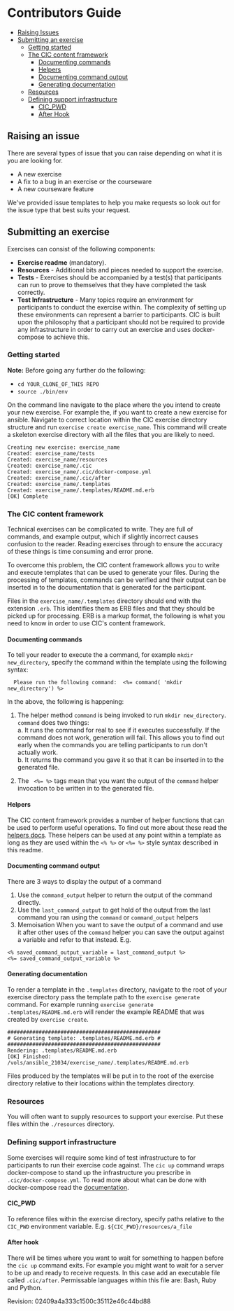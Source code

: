 

# Contributors Guide
- [Raising Issues](#raising-an-issue)
- [Submitting an exercise](#submitting-an-exercise)
  - [Getting started](#getting-started)
  - [The CIC content framework](#the-cic-content-framework)
    - [Documenting commands](#documenting-commands)
    - [Helpers](#helpers)
    - [Documenting command output](#documenting-command-output)
    - [Generating documentation](#generating-documentation)
  - [Resources](#resources)
  - [Defining support infrastructure](#defining-support-infrastructure)
    - [CIC_PWD](#cic_pwd)
    - [After Hook](#after-hook)

## Raising an issue
There are several types of issue that you can raise depending on what it is you are looking for.
- A new exercise
- A fix to a bug in an exercise or the courseware
- A new courseware feature

We've provided issue templates to help you make requests so look out for the issue type that best suits your request.

## Submitting an exercise
Exercises can consist of the following components:
- **Exercise readme** (mandatory).
- **Resources** - Additional bits and pieces needed to support the exercise.
- **Tests** - Exercises should be accompanied by a test(s) that participants can run to prove to themselves that they have completed the task correctly.
- **Test Infrastructure** - Many topics require an environment for participants to conduct the exercise within. The complexity of setting up these environments can represent a barrier to participants. CIC is built upon the philosophy that a participant should not be required to provide any infrastructure in order to carry out an exercise and uses docker-compose to achieve this.




### Getting started
**Note:** Before going any further do the following:
- `cd YOUR_CLONE_OF_THIS REPO`
- `source ./bin/env`

On the command line navigate to the place where the you intend to create your new exercise. For example the, if you want to create a new exercise for ansible. Navigate to correct location within the CIC exercise directory structure and run `exercise create exercise_name`. This command will create a skeleton exercise directory with all the files that you are likely to need.
```
Creating new exercise: exercise_name
Created: exercise_name/tests
Created: exercise_name/resources
Created: exercise_name/.cic
Created: exercise_name/.cic/docker-compose.yml
Created: exercise_name/.cic/after
Created: exercise_name/.templates
Created: exercise_name/.templates/README.md.erb
[OK] Complete

```


### The CIC content framework
Technical exercises can be complicated to write. They are full of commands, and example output, which if slightly incorrect causes confusion to the reader. Reading exercises through to ensure the accuracy of these things is time consuming and error prone.

To overcome this problem, the CIC content framework allows you to write and execute templates that can be used to generate your files. During the processing of templates, commands can be verified and their output can be inserted in to the documentation that is generated for the participant.

Files in the `exercise_name/.templates` directory should end with the extension `.erb`. This identifies them as ERB files and that they should be picked up for processing. ERB is a markup format, the following is what you need to know in order to use CIC's content framework.

#### Documenting commands

To tell your reader to execute the a command, for example `mkdir new_directory`, specify the command within the template using the following syntax:
```ERB
  Please run the following command:  <%= command( 'mkdir new_directory') %>
```
In the above, the following is happening:
1. The helper method `command` is being invoked to run `mkdir new_directory`. `command` does two things:\
  a. It runs the command for real to see if it executes successfully. If the command does not work, generation will fail. This allows you to find out early when the commands you are telling participants to run don't actually work.  
  b. It returns the command you gave it so that it can be inserted in to the generated file.

2. The ` <%= %>` tags mean that you want the output of the `command` helper invocation to be written in to the generated file.

#### Helpers
The CIC content framework provides a number of helper functions that can be used to perform useful operations. To find out more about these read the [helpers docs](https://htmlpreview.github.io/?https://github.com/lvl-up/ci-cd-training/blob/master/doc/index.html). These helpers can be used at any point within a template as long as they are used within the `<% %>` or `<%= %>` style syntax described in this readme.

#### Documenting command output
There are 3 ways to display the output of a command
1. Use the `command_output` helper to return the output of the command directly.
2. Use the `last_command_output` to get hold of the output from the last command you ran using the `command` or `command_output` helpers
3. Memoisation
When you want to save the output of a command and use it after other uses of the `command` helper you can save the output against a variable and refer to that instead.
E.g.
```ERB
<% saved_command_output_variable = last_command_output %>
<%= saved_command_output_variable %>

```
#### Generating documentation

To render a template in the `.templates` directory, navigate to the root of your exercise directory pass the template path to the `exercise generate` command. For example running `exercise generate .templates/README.md.erb` will render the example README that was created by `exercise create`.

```
#################################################
# Generating template: .templates/README.md.erb #
#################################################
Rendering: .templates/README.md.erb
[OK] Finished: /vols/ansible_21034/exercise_name/.templates/README.md.erb

```

Files produced by the templates will be put in to the root of the exercise directory relative to their locations within the templates directory.

### Resources
You will often want to supply resources to support your exercise. Put these files within the `./resources` directory.

### Defining support infrastructure

Some exercises will require some kind of test infrastructure to for participants to run their exercise code against. The `cic up` command wraps docker-compose to stand up the infrastructure you prescribe in `.cic/docker-compose.yml`. To read more about what can be done with docker-compose read the [documentation](https://docs.docker.com/compose/).

#### CIC_PWD
To reference files within the exercise directory, specify paths relative to the `CIC_PWD` environment variable. E.g. `${CIC_PWD}/resources/a_file`

#### After hook

There will be times where you want to wait for something to happen before the `cic up` command exits. For example you might want to wait for a server to be up and ready to receive requests. In this case add an executable file called `.cic/after`. Permissable languages within this file are: Bash, Ruby and Python.






  

Revision: 02409a4a333c1500c35112e46c44bd88